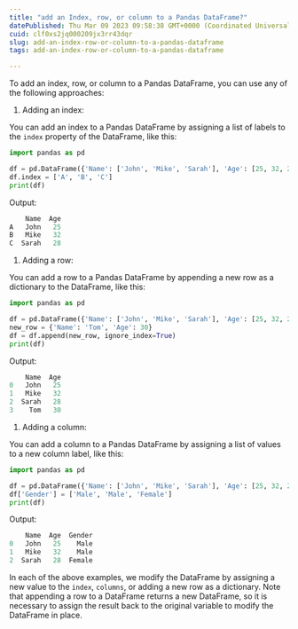 ```yaml
---
title: "add an Index, row, or column to a Pandas DataFrame?"
datePublished: Thu Mar 09 2023 09:58:38 GMT+0000 (Coordinated Universal Time)
cuid: clf0xs2jq000209jx3rr43dqr
slug: add-an-index-row-or-column-to-a-pandas-dataframe
tags: add-an-index-row-or-column-to-a-pandas-dataframe

---
```


To add an index, row, or column to a Pandas DataFrame, you can use any of the following approaches:

1. Adding an index:
    

You can add an index to a Pandas DataFrame by assigning a list of labels to the `index` property of the DataFrame, like this:

```python
import pandas as pd

df = pd.DataFrame({'Name': ['John', 'Mike', 'Sarah'], 'Age': [25, 32, 28]})
df.index = ['A', 'B', 'C']
print(df)
```

Output:

```python
    Name  Age
A   John   25
B   Mike   32
C  Sarah   28
```

1. Adding a row:
    

You can add a row to a Pandas DataFrame by appending a new row as a dictionary to the DataFrame, like this:

```python
import pandas as pd

df = pd.DataFrame({'Name': ['John', 'Mike', 'Sarah'], 'Age': [25, 32, 28]})
new_row = {'Name': 'Tom', 'Age': 30}
df = df.append(new_row, ignore_index=True)
print(df)
```

Output:

```python
    Name  Age
0   John   25
1   Mike   32
2  Sarah   28
3    Tom   30
```

1. Adding a column:
    

You can add a column to a Pandas DataFrame by assigning a list of values to a new column label, like this:

```python
import pandas as pd

df = pd.DataFrame({'Name': ['John', 'Mike', 'Sarah'], 'Age': [25, 32, 28]})
df['Gender'] = ['Male', 'Male', 'Female']
print(df)
```

Output:

```python
    Name  Age  Gender
0   John   25    Male
1   Mike   32    Male
2  Sarah   28  Female
```

In each of the above examples, we modify the DataFrame by assigning a new value to the `index`, `columns`, or adding a new row as a dictionary. Note that appending a row to a DataFrame returns a new DataFrame, so it is necessary to assign the result back to the original variable to modify the DataFrame in place.